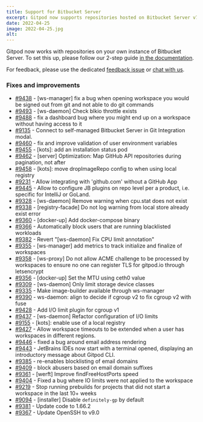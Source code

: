 ```yaml
---
title: Support for Bitbucket Server
excerpt: Gitpod now supports repositories hosted on Bitbucket Server v7.20 or later.
date: 2022-04-25
image: 2022-04-25.jpg
alt:
---
```


<script>
  import Contributors from "$lib/components/changelog/contributors.svelte";
</script>

Gitpod now works with repositories on your own instance of Bitbucket Server. To set this up, please follow our 2-step guide [in the documentation](/docs/bitbucket-server-integration).

For feedback, please use the dedicated [feedback issue](https://github.com/gitpod-io/gitpod/issues/9592) or [chat with us](https://www.gitpod.io/chat).

<p><Contributors usernames="AlexTugarev,corneliusludmann,jankeromnes,easyCZ,jldec" /></p>

### Fixes and improvements

- [#9438](https://github.com/gitpod-io/gitpod/pull/9438) - [ws-manager] fix a bug when opening workspace you would be signed out from git and not able to do git commands <Contributors usernames="csweichel,geropl,sagor999" />
- [#9493](https://github.com/gitpod-io/gitpod/pull/9493) - [ws-daemon] Check blkio throttle exists <Contributors usernames="Furisto,aledbf,csweichel,kylos101" />
- [#9488](https://github.com/gitpod-io/gitpod/pull/9488) - fix a dashboard bug where you might end up on a workspace without having access to it <Contributors usernames="easyCZ,geropl" />
- [#9135](https://github.com/gitpod-io/gitpod/pull/9135) - Connect to self-managed Bitbucket Server in Git Integration modal. <Contributors usernames="AlexTugarev,gtsiolis,jldec" />
- [#9460](https://github.com/gitpod-io/gitpod/pull/9460) - fix and improve validation of user environment variables <Contributors usernames="andrew-farries,geropl" />
- [#9455](https://github.com/gitpod-io/gitpod/pull/9455) - [kots]: add an installation status pod <Contributors usernames="MrSimonEmms,nandajavarma" />
- [#9462](https://github.com/gitpod-io/gitpod/pull/9462) - [server] Optimization: Map GitHub API repositories during pagination, not after <Contributors usernames="geropl,jankeromnes" />
- [#9458](https://github.com/gitpod-io/gitpod/pull/9458) - [kots]: move dropImageRepo config to when using local registry <Contributors usernames="MrSimonEmms,corneliusludmann" />
- [#9231](https://github.com/gitpod-io/gitpod/pull/9231) - Allow integrating with 'github.com' without a GitHub App <Contributors usernames="geropl,jankeromnes" />
- [#9445](https://github.com/gitpod-io/gitpod/pull/9445) - Allow to configure JB plugins on repo level per a product, i.e. specific for IntelliJ or GoLand. <Contributors usernames="akosyakov,andreafalzetti,filiptronicek,geropl" />
- [#9328](https://github.com/gitpod-io/gitpod/pull/9328) - [ws-daemon] Remove warning when cpu.stat does not exist <Contributors usernames="aledbf,csweichel" />
- [#9338](https://github.com/gitpod-io/gitpod/pull/9338) - [registry-facade] Do not log warning from local store already exist error <Contributors usernames="aledbf,csweichel" />
- [#9360](https://github.com/gitpod-io/gitpod/pull/9360) - [docker-up] Add docker-compose binary <Contributors usernames="Furisto,aledbf" />
- [#9366](https://github.com/gitpod-io/gitpod/pull/9366) - Automatically block users that are running blacklisted workloads <Contributors usernames="Furisto,atduarte,geropl,sagor999,utam0k" />
- [#9382](https://github.com/gitpod-io/gitpod/pull/9382) - Revert "[ws-daemon] Fix CPU limit annotation" <Contributors usernames="aledbf,sagor999" />
- [#9355](https://github.com/gitpod-io/gitpod/pull/9355) - [ws-manager] add metrics to track initialize and finalize of workspaces <Contributors usernames="jenting,sagor999,utam0k" />
- [#9358](https://github.com/gitpod-io/gitpod/pull/9358) - [ws-proxy] Do not allow ACME challenge to be processed by workspaces to ensure no one can register TLS for gitpod.io through letsencrypt <Contributors usernames="aledbf,sagor999" />
- [#9356](https://github.com/gitpod-io/gitpod/pull/9356) - [docker-up] Set the MTU using ceth0 value <Contributors usernames="MrSimonEmms,aledbf,csweichel,jenting,kylos101,sagor999,utam0k" />
- [#9309](https://github.com/gitpod-io/gitpod/pull/9309) - [ws-daemon] Only limit storage device classes <Contributors usernames="Furisto,aledbf,csweichel,utam0k" />
- [#9335](https://github.com/gitpod-io/gitpod/pull/9335) - Make image-builder available through ws-manager <Contributors usernames="MrSimonEmms,aledbf,corneliusludmann,csweichel,geropl,sagor999" />
- [#9390](https://github.com/gitpod-io/gitpod/pull/9390) - ws-daemon: align to decide if cgroup v2 to fix cgroup v2 with fuse <Contributors usernames="Furisto,csweichel,princerachit,sagor999,utam0k" />
- [#9428](https://github.com/gitpod-io/gitpod/pull/9428) - Add I/O limit plugin for cgroup v1 <Contributors usernames="aledbf,corneliusludmann,csweichel" />
- [#9437](https://github.com/gitpod-io/gitpod/pull/9437) - [ws-daemon] Refactor configuration of I/O limits <Contributors usernames="aledbf,csweichel" />
- [#9155](https://github.com/gitpod-io/gitpod/pull/9155) - [kots]: enable use of a local registry <Contributors usernames="MrSimonEmms,corneliusludmann,csweichel,geropl,mustard-mh,nandajavarma" />
- [#9427](https://github.com/gitpod-io/gitpod/pull/9427) - Allow workspace timeouts to be extended when a user has workspaces in different regions. <Contributors usernames="andrew-farries,geropl" />
- [#9446](https://github.com/gitpod-io/gitpod/pull/9446) - fixed a bug around email address rendering <Contributors usernames="easyCZ,geropl" />
- [#9443](https://github.com/gitpod-io/gitpod/pull/9443) - JetBrains IDEs now start with a terminal opened, displaying an introductory message about Gitpod CLI. <Contributors usernames="akosyakov,felladrin" />
- [#9385](https://github.com/gitpod-io/gitpod/pull/9385) - re-enables blocklisting of email domains <Contributors usernames="AlexTugarev,csweichel,geropl,jakobhero,jankeromnes" />
- [#9409](https://github.com/gitpod-io/gitpod/pull/9409) - block abusers based on email domain suffixes <Contributors usernames="AlexTugarev,geropl,jankeromnes" />
- [#9361](https://github.com/gitpod-io/gitpod/pull/9361) - [werft] Improve findFreeHostPorts speed <Contributors usernames="aledbf,kylos101,mads-hartmann" />
- [#9404](https://github.com/gitpod-io/gitpod/pull/9404) - Fixed a bug where IO limits were not applied to the workspace <Contributors usernames="Furisto,aledbf,csweichel" />
- [#9219](https://github.com/gitpod-io/gitpod/pull/9219) - Stop running prebuilds for projects that did not start a workspace in the last 10+ weeks <Contributors usernames="easyCZ,gtsiolis,jankeromnes" />
- [#9094](https://github.com/gitpod-io/gitpod/pull/9094) - [installer] Disable `definitely-gp` by default <Contributors usernames="MrSimonEmms,Pothulapati,geropl" />
- [#9381](https://github.com/gitpod-io/gitpod/pull/9381) - Update code to 1.66.2 <Contributors usernames="jeanp413,mustard-mh" />
- [#9367](https://github.com/gitpod-io/gitpod/pull/9367) - Update OpenSSH to v9.0 <Contributors usernames="aledbf,mustard-mh" />
